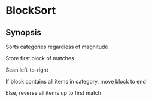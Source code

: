 # BlockSort

## Synopsis

Sorts categories regardless of magnitude

Store first block of matches

Scan left-to-right

If block contains all items in category, move block to end

Else, reverse all items up to first match
